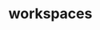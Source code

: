 ---
schema: default
title: workspaces
organization: Regeneration
notes: locations of gla listed workspaces
resources:
  - name: workspaces list
    url: >-
      https://maps.london.gov.uk/gla/rest/services/apps/Workspaces_service_editable_verified_service_01/MapServer/0/query?where=verified+%3D+1+AND+x+IS+NOT+NULL&geometryType=esriGeometryEnvelope&spatialRel=esriSpatialRelIntersects&returnGeometry=true&geometryPrecision=2&outSR=EPSG%3A4326&f=html
    format: geojson
  - name: workspaces list
    url: >-
      maps.london.gov.uk/geoserver/gis/ows?service=WFS&version=1.0.0&request=GetFeature&typeName=gis:regen_open_workspaces_web&maxFeatures=5&outputFormat=csv&srsName=EPSG:4326&propertyName=workspace_provider,site_id,site_name,address,post_code,borough,site_type,company_status,year_established__site_,photo,website,site_telephone,facebook,twitter,contact_email,generic_email__space_enquiries_,gross_internal_area__sqft_,number_of_occupants,occupant_type,number_of_desks__studios__workb,provision_type,cost_month__exact_,cost_month_type,tenure_type,if_lease___sublease_how_many_ye,do_you_expect_to_be_able_to_ren,contacted,contact___complete_priority,known_contact,completed_,update_date,description,sectors_catered_for,services
    format: csv
license: 'https://www.nationalarchives.gov.uk/doc/open-government-licence/version/3/'
category:
  - Regeneration
maintainer: ''
maintainer_email: ''
---